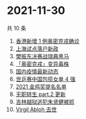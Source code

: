 # 2021-11-30

共 10 条

<!-- BEGIN ZHIHUSEARCH -->
<!-- 最后更新时间 Tue Nov 30 2021 00:13:24 GMT+0800 (China Standard Time) -->
1. [香港新增 1 例奥密克戎确诊](https://www.zhihu.com/search?q=奥密克戎)
1. [上海试点落户新政](https://www.zhihu.com/search?q=上海落户)
1. [樊振东决赛战瑞典黑马](https://www.zhihu.com/search?q=世乒赛)
1. [「奥密克戎」变异毒株](https://www.zhihu.com/search?q=奥密克戎)
1. [国内疫情最新动态](https://www.zhihu.com/search?q=疫情)
1. [世乒赛中国包揽女单 4 强](https://www.zhihu.com/search?q=世乒赛)
1. [2021 金鸡奖提名名单](https://www.zhihu.com/search?q=金鸡奖)
1. [无职转生 part.2 更新](https://www.zhihu.com/search?q=无职转生)
1. [吉林越狱逃犯朱贤健被抓](https://www.zhihu.com/search?q=朱贤健)
1. [Virgil Abloh 去世](https://www.zhihu.com/search?q=VirgilAbloh)
<!-- END ZHIHUSEARCH -->
